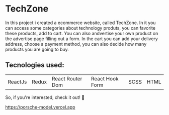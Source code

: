 <h1>TechZone</h1>
<p>In this project i created a ecommerce website, called TechZone. In it you can access some categories about technology produts, you can favorite these products, add to cart. You can also andvertise your own product on the advertise page filling out a form. In the cart you can add your delivery address, choose a payment method, you can also decide how many products you are going to buy.</p>

<h2>Tecnologies used:</h2>
<table>
  <tr>
    <td>ReactJs</td>
    <td>Redux</td>
    <td>React Router Dom</td>
    <td>React Hook Form</td>
    <td>SCSS</td>
    <td>HTML</td>
   </tr>
   </table>
   
   So, if you're interested, check it out! 🙂
   
https://porsche-model.vercel.app
